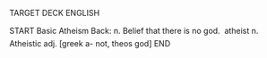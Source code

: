 TARGET DECK
ENGLISH

START
Basic
Atheism
Back: n. Belief that there is no god.  atheist n. Atheistic adj. [greek a- not, theos god]
END
